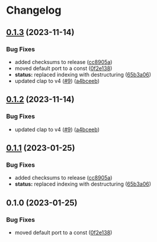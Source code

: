 # Changelog

## [0.1.3](https://github.com/coachtinho/led/compare/v0.1.2...v0.1.3) (2023-11-14)


### Bug Fixes

* added checksums to release ([cc8905a](https://github.com/coachtinho/led/commit/cc8905a690150cea8542fb3102a59eb37a669c05))
* moved default port to a const ([0f2e138](https://github.com/coachtinho/led/commit/0f2e1389458ebb32c9bc1f3edfdf49e20aa680a0))
* **status:** replaced indexing with destructuring ([65b3a06](https://github.com/coachtinho/led/commit/65b3a06209dcad6e265e8c1cf8dcf70e54a97d09))
* updated clap to v4 ([#9](https://github.com/coachtinho/led/issues/9)) ([a4bceeb](https://github.com/coachtinho/led/commit/a4bceeb47c6de715e85f23b2aebf21b65eee7cba))

## [0.1.2](https://github.com/coachtinho/led/compare/v0.1.1...v0.1.2) (2023-11-14)


### Bug Fixes

* updated clap to v4 ([#9](https://github.com/coachtinho/led/issues/9)) ([a4bceeb](https://github.com/coachtinho/led/commit/a4bceeb47c6de715e85f23b2aebf21b65eee7cba))

## [0.1.1](https://github.com/coachtinho/led/compare/v0.1.0...v0.1.1) (2023-01-25)


### Bug Fixes

* added checksums to release ([cc8905a](https://github.com/coachtinho/led/commit/cc8905a690150cea8542fb3102a59eb37a669c05))
* **status:** replaced indexing with destructuring ([65b3a06](https://github.com/coachtinho/led/commit/65b3a06209dcad6e265e8c1cf8dcf70e54a97d09))

## 0.1.0 (2023-01-25)


### Bug Fixes

* moved default port to a const ([0f2e138](https://github.com/coachtinho/led/commit/0f2e1389458ebb32c9bc1f3edfdf49e20aa680a0))
